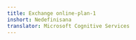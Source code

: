 ```yaml
---
title: Exchange online-plan-1
inshort: Nedefinisana
translator: Microsoft Cognitive Services
---
```




